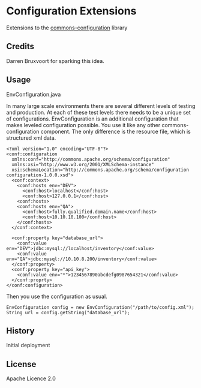 # Configuration Extensions

Extensions to the [commons-configuration](https://commons.apache.org/proper/commons-configuration/) library

## Credits
Darren Bruxvoort for sparking this idea.

## Usage

EnvConfiguration.java

In many large scale environments there are several different levels of testing 
and production.  At each of these test levels there needs to be a unique set
of configurations.  EnvConfiguration is an additional configuration that makes
leveled configuration possible.  You use it like any other commons-configuration
component.  The only difference is the resource file, which is structured xml data.

```
<?xml version="1.0" encoding="UTF-8"?>
<conf:configuration 
  xmlns:conf="http://commons.apache.org/schema/configuration" 
  xmlns:xsi="http://www.w3.org/2001/XMLSchema-instance" 
  xsi:schemaLocation="http://commons.apache.org/schema/configuration configuration-1.0.0.xsd">
  <conf:context>
    <conf:hosts env="DEV">
      <conf:host>localhost</conf:host>
      <conf:host>127.0.0.1</conf:host>
    <conf:hosts>
    <conf:hosts env="QA">
      <conf:host>fully.qualified.domain.name</conf:host>
      <conf:host>10.10.10.100</conf:host>
    </conf:hosts>
  </conf:context>
      
  <conf:property key="database_url">
    <conf:value env="DEV">jdbc:mysql://localhost/inventory</conf:value>
    <conf:value env="QA">jdbc:mysql://10.10.8.200/inventory</conf:value>
  </conf:property>
  <conf:property key="api_key">
  	<conf:value env="*">1234567890abcdefg0987654321</conf:value>
  </conf:proprty>
</conf:configuration>
```

Then you use the configuration as usual.

```
EnvConfiguration config = new EnvConfiguration("/path/to/config.xml");
String url = config.getString("database_url");
```
## History

Initial deployment

## License

Apache Licence 2.0
